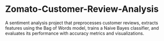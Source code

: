 # Zomato-Customer-Review-Analysis
A sentiment analysis project that preprocesses customer reviews, extracts features using the Bag of Words model, trains a Naive Bayes classifier, and evaluates its performance with accuracy metrics and visualizations.
